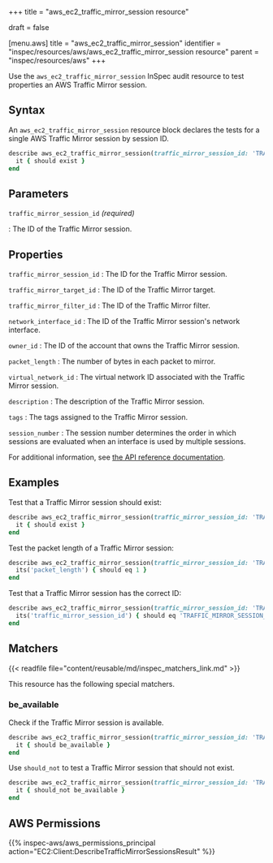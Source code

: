 +++
title = "aws_ec2_traffic_mirror_session resource"

draft = false


[menu.aws]
title = "aws_ec2_traffic_mirror_session"
identifier = "inspec/resources/aws/aws_ec2_traffic_mirror_session resource"
parent = "inspec/resources/aws"
+++

Use the `aws_ec2_traffic_mirror_session` InSpec audit resource to test properties an AWS Traffic Mirror session.

## Syntax

An `aws_ec2_traffic_mirror_session` resource block declares the tests for a single AWS Traffic Mirror session by session ID.

```ruby
describe aws_ec2_traffic_mirror_session(traffic_mirror_session_id: 'TRAFFIC_MIRROR_SESSION_ID') do
  it { should exist }
end
```

## Parameters

`traffic_mirror_session_id` _(required)_

: The ID of the Traffic Mirror session.

## Properties

`traffic_mirror_session_id`
: The ID for the Traffic Mirror session.

`traffic_mirror_target_id`
: The ID of the Traffic Mirror target.

`traffic_mirror_filter_id`
: The ID of the Traffic Mirror filter.

`network_interface_id`
: The ID of the Traffic Mirror session's network interface.

`owner_id`
: The ID of the account that owns the Traffic Mirror session.

`packet_length`
: The number of bytes in each packet to mirror.

`virtual_network_id`
: The virtual network ID associated with the Traffic Mirror session.

`description`
: The description of the Traffic Mirror session.

`tags`
: The tags assigned to the Traffic Mirror session.

`session_number`
: The session number determines the order in which sessions are evaluated when an interface is used by multiple sessions.

For additional information, see [the API reference documentation](https://docs.aws.amazon.com/AWSEC2/latest/APIReference/API_TrafficMirrorSession.html).

## Examples

Test that a Traffic Mirror session should exist:

```ruby
describe aws_ec2_traffic_mirror_session(traffic_mirror_session_id: 'TRAFFIC_MIRROR_SESSION_ID') do
  it { should exist }
end
```

Test the packet length of a Traffic Mirror session:

```ruby
describe aws_ec2_traffic_mirror_session(traffic_mirror_session_id: 'TRAFFIC_MIRROR_SESSION_ID') do
  its('packet_length') { should eq 1 }
end
```

Test that a Traffic Mirror session has the correct ID:

```ruby
describe aws_ec2_traffic_mirror_session(traffic_mirror_session_id: 'TRAFFIC_MIRROR_SESSION_ID') do
  its('traffic_mirror_session_id') { should eq 'TRAFFIC_MIRROR_SESSION_ID' }
end
```

## Matchers

{{< readfile file="content/reusable/md/inspec_matchers_link.md" >}}

This resource has the following special matchers.

### be_available

Check if the Traffic Mirror session is available.

```ruby
describe aws_ec2_traffic_mirror_session(traffic_mirror_session_id: 'TRAFFIC_MIRROR_SESSION_ID') do
  it { should be_available }
end
```

Use `should_not` to test a Traffic Mirror session that should not exist.

```ruby
describe aws_ec2_traffic_mirror_session(traffic_mirror_session_id: 'TRAFFIC_MIRROR_SESSION_ID') do
  it { should_not be_available }
end
```

## AWS Permissions

{{% inspec-aws/aws_permissions_principal action="EC2:Client:DescribeTrafficMirrorSessionsResult" %}}
